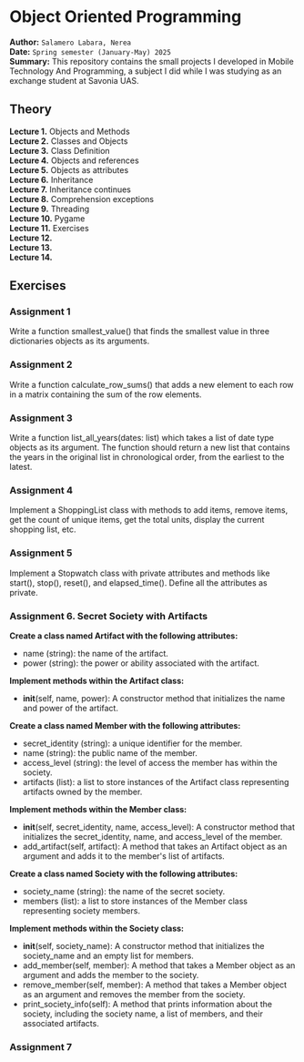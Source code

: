 # Object Oriented Programming
**Author:** `Salamero Labara, Nerea`<br>
**Date:** `Spring semester (January-May) 2025` <br>
**Summary:** This repository contains the small projects I developed in Mobile Technology And Programming, a subject I did while I was studying as an exchange student at Savonia UAS.

## Theory
**Lecture 1.**  Objects and Methods <br>
**Lecture 2.**  Classes and Objects <br>
**Lecture 3.**  Class Definition <br>
**Lecture 4.**  Objects and references <br>
**Lecture 5.**  Objects as attributes <br>
**Lecture 6.**  Inheritance <br>
**Lecture 7.**  Inheritance continues <br>
**Lecture 8.**  Comprehension exceptions <br>
**Lecture 9.**  Threading <br>
**Lecture 10.** Pygame <br>
**Lecture 11.** Exercises <br>
**Lecture 12.**  <br>
**Lecture 13.**  <br>
**Lecture 14.**  <br>

## Exercises
### Assignment 1
Write a function smallest_value() that finds the smallest value in three dictionaries objects as its arguments.

### Assignment 2
Write a function calculate_row_sums() that adds a new element to each row in a matrix containing the sum of the row elements.

### Assignment 3
Write a function list_all_years(dates: list) which takes a list of date type objects as its argument. The function should return a new list that contains the years in the original list in chronological order, from the earliest to the latest.

### Assignment 4
Implement a ShoppingList class with methods to add items, remove items, get the count of unique items, get the total units, display the current shopping list, etc.

### Assignment 5
Implement a Stopwatch class with private attributes and methods like start(), stop(), reset(), and elapsed_time(). Define all the attributes as private.

### Assignment 6. Secret Society with Artifacts

**Create a class named Artifact with the following attributes:**
- name (string): the name of the artifact.
- power (string): the power or ability associated with the artifact.

**Implement methods within the Artifact class:**
- __init__(self, name, power): A constructor method that initializes the name and power of the artifact.

**Create a class named Member with the following attributes:**
- secret_identity (string): a unique identifier for the member.
- name (string): the public name of the member.
- access_level (string): the level of access the member has within the society.
- artifacts (list): a list to store instances of the Artifact class representing artifacts owned by the member.

**Implement methods within the Member class:**
- __init__(self, secret_identity, name, access_level): A constructor method that initializes the secret_identity, name, and access_level of the member.
- add_artifact(self, artifact): A method that takes an Artifact object as an argument and adds it to the member's list of artifacts.

**Create a class named Society with the following attributes:**
- society_name (string): the name of the secret society.
- members (list): a list to store instances of the Member class representing society members.

**Implement methods within the Society class:**
- __init__(self, society_name): A constructor method that initializes the society_name and an empty list for members.
- add_member(self, member): A method that takes a Member object as an argument and adds the member to the society.
- remove_member(self, member): A method that takes a Member object as an argument and removes the member from the society.
- print_society_info(self): A method that prints information about the society, including the society name, a list of members, and their associated artifacts.


### Assignment 7